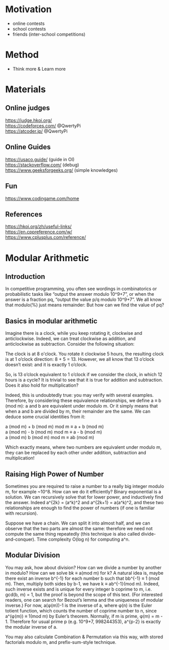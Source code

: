 # Motivation

- online contests
- school contests
- friends (inter-school competitions)

# Method

- Think more & Learn more

# Materials

## Online judges
https://judge.hkoi.org/ \
https://codeforces.com/ @QwertyPi \
https://atcoder.jp/ @QwertyPi


## Online Guides
https://usaco.guide/ (guide in OI) \
https://stackoverflow.com/ (debug) \
https://www.geeksforgeeks.org/ (simple knowledges)

## Fun
https://www.codingame.com/home

## References
https://hkoi.org/zh/useful-links/ \
https://en.cppreference.com/w/ \
https://www.cplusplus.com/reference/

# Modular Arithmetic

## Introduction

In competitive programming, you often see wordings in combinatorics or probabilistic tasks like “output the answer modulo 10^9+7”, or when the answer is a fraction pq, “output the value p/q modulo 10^9+7”. We all know that modulo(%) just means remainder: But how can we find the value of pq?

## Basics in modular arithmetic

Imagine there is a clock, while you keep rotating it, clockwise and anticlockwise. Indeed, we can treat clockwise as addition, and anticlockwise as subtraction. Consider the following situation:

The clock is at 8 o'clock. You rotate it clockwise 5 hours, the resulting clock is at 1 o’clock direction: 8 + 5 = 13. However, we all know that 13 o’clock doesn’t exist: and it is exactly 1 o’clock.

So, is 13 o’clock equivalent to 1 o’clock if we consider the clock, in which 12 hours is a cycle? It is trivial to see that it is true for addition and subtraction. Does it also hold for multiplication?

Indeed, this is undoubtedly true: you may verify with several examples. Therefore, by considering these equivalence relationships, we define a ≡ b (mod m): a and b are equivalent under modulo m. Or it simply means that when a and b are divided by m, their remainder are the same. We can deduce some crucial identities from it:

a (mod m) + b (mod m) mod m ≡ a + b (mod m) \
a (mod m) - b (mod m) mod m ≡ a - b (mod m) \
a (mod m)  b (mod m) mod m ≡ ab (mod m)

Which exactly means, where two numbers are equivalent under modulo m, they can be replaced by each other under addition, subtraction and multiplication!

## Raising High Power of Number

Sometimes you are required to raise a number to a really big integer modulo m, for example ~10^8. How can we do it efficiently? Binary exponential is a solution. We can recursively solve that for lower power, and inductively find the answer. Indeed a^{2k} = (a^k)^2 and a^{2k+1} = a(a^k)^2, and these two relationships are enough to find the power of numbers (if one is familiar with recursion).

Suppose we have a chain. We can split it into almost half, and we can observe that the two parts are almost the same: therefore we need not compute the same thing repeatedly (this technique is also called divide-and-conquer). Time complexity O(log n) for computing a^n.

## Modular Division
You may ask, how about division? How can we divide a number by another in modulo? How can we solve bk ≡ a(mod m) for k? A natural idea is, maybe there exist an inverse b^{-1} for each number b such that bb^{-1} ≡ 1 (mod m). Then, multiply both sides by b-1, we have  k ≡ ab^{-1}(mod m). Indeed, such inverse exists and is unique for every integer b coprime to m, i.e. gcd(b, m) = 1, but the proof is beyond the scope of this text. (For interested readers, one can search for Bezout’s lemma and the uniqueness of modular inverse.) For now,  a(φ(m))-1 is the inverse of a, where φ(n) is the Euler totient function, which counts the number of coprime number to n, since   a^(φ(m)) ≡ 1(mod m) by Euler’s theorem. Normally, if m is prime, φ(m) = m - 1. Therefore for usual prime p (e.g. 10^9+7, 998244353), a^{p-2} is exactly the modular inverse of a.

You may also calculate Combination & Permutation via this way, with stored factorials modulo m, and prefix-sum-style technique.
